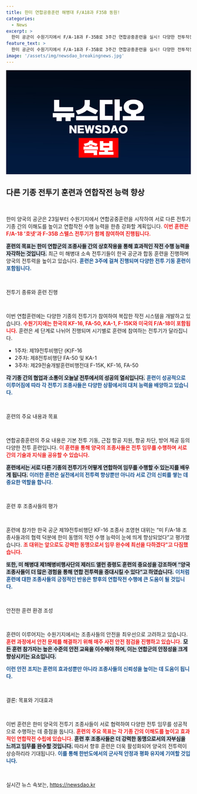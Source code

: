 ```yaml
---
title: 한미 연합공중훈련 해병대 F/A18과 F35B 동원!
categories:
  - News
excerpt: >
  한미 공군이 수원기지에서 F/A-18과 F-35B로 3주간 연합공중훈련을 실시! 다양한 전투작전을 통해 서로의 기종 특성을 이해하고, 동맹의 전투력을 강화하는 기회가 마련됐다. 클릭하여 훈련 현장의 생생한 모습을 확인해보세요!
feature_text: >
  한미 공군이 수원기지에서 F/A-18과 F-35B로 3주간 연합공중훈련을 실시! 다양한 전투작전을 통해 서로의 기종 특성을 이해하고, 동맹의 전투력을 강화하는 기회가 마련됐다. 클릭하여 훈련 현장의 생생한 모습을 확인해보세요!
image: '/assets/img/newsdao_breakingnews.jpg'
---
```


<p><img src="/assets/img/newsdao_breakingnews.jpg" alt="firstkoreanews 속보" /></p>

<h2 data-ke-size="size26">다른 기종 전투기 훈련과 연합작전 능력 향상</h2>

<p data-ke-size="size16">&nbsp;</p>

<p>한미 양국의 공군은 23일부터 수원기지에서 연합공중훈련을 시작하여 서로 다른 전투기 기종 간의 이해도를 높이고 연합작전 수행 능력을 한층 강화할 계획입니다. <b><span style="color: #ee2323;">이번 훈련은 F/A-18 '호넷'과 F-35B 스텔스 전투기가 함께 참여하여 진행됩니다.</span></b> </p>

<p><b><span style="background-color: #21538527;">훈련의 목표는 한미 연합군의 조종사들 간의 상호작용을 통해 효과적인 작전 수행 능력을 자각하는 것입니다.</span></b>  최근 미 해병대 소속 전투기들이 한국 공군과 합동 훈련을 진행하며 양국의 전투력을 높이고 있습니다. <b><span style="color: #1a5490;">훈련은 3주에 걸쳐 진행되며 다양한 전투 기동 훈련이 포함됩니다.</span></b></p>

<p data-ke-size="size16">&nbsp;</p>

<p>전투기 종류와 훈련 진행</p>

<p data-ke-size="size16">&nbsp;</p>

<p>이번 연합훈련에는 다양한 기종의 전투기가 참여하여 복잡한 작전 시스템을 개발하고 있습니다. <b><span style="color: #ee2323;">수원기지에는 한국의 KF-16, FA-50, KA-1, F-15K와 미국의 F/A-18이 포함됩니다.</span></b>  훈련은 세 단계로 나뉘어 진행되며 시기별로 훈련에 참여하는 전투기가 달라집니다. </p>

<ul>
   <li>1주차: 제19전투비행단 (K)F-16</li>
   <li>2주차: 제8전투비행단 FA-50 및 KA-1</li>
   <li>3주차: 제29전술개발훈련비행전대 F-15K, KF-16, FA-50</li>
</ul>

<p><b><span style="background-color: #21538527;">각 기종 간의 협업과 소통이 오늘날 전투에서의 성공의 열쇠입니다.</span></b> <b><span style="color: #1a5490;">훈련이 성공적으로 이루어짐에 따라 각 전투기 조종사들은 다양한 상황에서의 대처 능력을 배양하고 있습니다.</span></b> </p>

<p data-ke-size="size16">&nbsp;</p>

<p>훈련의 주요 내용과 목표</p>

<p data-ke-size="size16">&nbsp;</p>

<p>연합공중훈련의 주요 내용은 기본 전투 기동, 근접 항공 지원, 항공 차단, 방어 제공 등의 다양한 전투 훈련입니다. <b><span style="color: #ee2323;">이 훈련을 통해 양국의 조종사들은 전투 임무를 수행하며 서로 간의 기술과 지식을 공유할 수 있습니다.</span></b> </p>

<p><b><span style="background-color: #21538527;">훈련에서는 서로 다른 기종의 전투기가 어떻게 연합하여 임무를 수행할 수 있는지를 배우게 됩니다.</span></b> <b><span style="color: #1a5490;">이러한 훈련은 실전에서의 전투력 향상뿐만 아니라 서로 간의 신뢰를 쌓는 데 중요한 역할을 합니다.</span></b></p>

<p data-ke-size="size16">&nbsp;</p>

<p>훈련 후 조종사들의 평가</p>

<p data-ke-size="size16">&nbsp;</p>

<p>훈련에 참가한 한국 공군 제19전투비행단 KF-16 조종사 조영현 대위는 “미 F/A-18 조종사들과의 협력 덕분에 한미 동맹의 작전 수행 능력이 눈에 띄게 향상되었다”고 평가했습니다. <b><span style="color: #ee2323;">조 대위는 앞으로도 강력한 동맹으로서 임무 완수에 최선을 다하겠다”고 다짐했습니다.</span></b></p>

<p><b><span style="background-color: #21538527;">또한, 미 해병대 제1해병비행사단의 제러드 앨런 중령도 훈련의 중요성을 강조하며 “양국 조종사들이 더 많은 경험을 통해 연합 전투력을 증대시킬 수 있다”고 하였습니다.</span></b> <b><span style="color: #1a5490;">이처럼 훈련에 대한 조종사들의 긍정적인 반응은 향후의 연합작전 수행에 큰 도움이 될 것입니다.</span></b></p>

<p data-ke-size="size16">&nbsp;</p>

<p>안전한 훈련 환경 조성</p>

<p data-ke-size="size16">&nbsp;</p>

<p>훈련이 이루어지는 수원기지에서는 조종사들의 안전을 최우선으로 고려하고 있습니다. <b><span style="color: #ee2323;">훈련 과정에서 안전 문제를 해결하기 위해 매주 사전 안전 점검을 진행하고 있습니다.</span></b> <b><span style="background-color: #21538527;">모든 훈련 참가자는 높은 수준의 안전 교육을 이수해야 하며, 이는 연합군의 안정성을 크게 향상시키는 요소입니다.</span></b> </p>

<p><b><span style="color: #1a5490;">이런 안전 조치는 훈련의 효과성뿐만 아니라 조종사들의 신뢰성을 높이는 데 도움이 됩니다.</span></b></p>

<p data-ke-size="size16">&nbsp;</p>

<p>결론: 목표와 기대효과</p>

<p data-ke-size="size16">&nbsp;</p>

<p>이번 훈련은 한미 양국의 전투기 조종사들이 서로 협력하여 다양한 전투 임무를 성공적으로 수행하는 데 중점을 둡니다. <b><span style="color: #ee2323;">훈련의 주요 목표는 각 기종 간의 이해도를 높이고 효과적인 연합작전 수립에 있습니다.</span></b> <b><span style="background-color: #21538527;">훈련 후 조종사들은 더 강력한 동맹으로서의 자부심을 느끼고 임무를 완수할 것입니다.</span></b> 따라서 향후 훈련은 더욱 활성화되어 양국의 전투력이 상승하리라 기대됩니다. <b><span style="color: #1a5490;">이를 통해 한반도에서의 군사적 안정과 평화 유지에 기여할 것입니다.</span></b></p>

<p data-ke-size="size16">&nbsp;</p>
실시간 뉴스 속보는, <a href="https://newsdao.kr" rel="dofollow">https://newsdao.kr</a>



